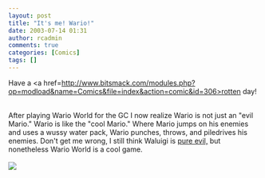 ```yaml
---
layout: post
title: "It's me! Wario!"
date: 2003-07-14 01:31
author: rcadmin
comments: true
categories: [Comics]
tags: []
---
```

Have a <a href=http://www.bitsmack.com/modules.php?op=modload&name=Comics&file=index&action=comic&id=306>rotten day!</a>
<br />

<br />
After playing Wario World for the GC I now realize Wario is not just an "evil Mario." Wario is like the "cool Mario." Where Mario jumps on his enemies and uses a wussy water pack, Wario punches, throws, and piledrives his enemies. Don't get me wrong, I still think Waluigi is <a href=http://www.bitsmack.com/modules.php?op=modload&name=Downloads&file=index&req=getit&lid=6>pure evil,</a> but nonetheless Wario World is a cool game.<Br><br><!--more--><img src='http://dl.bitsmack.com/comics/20030714.gif'   />
